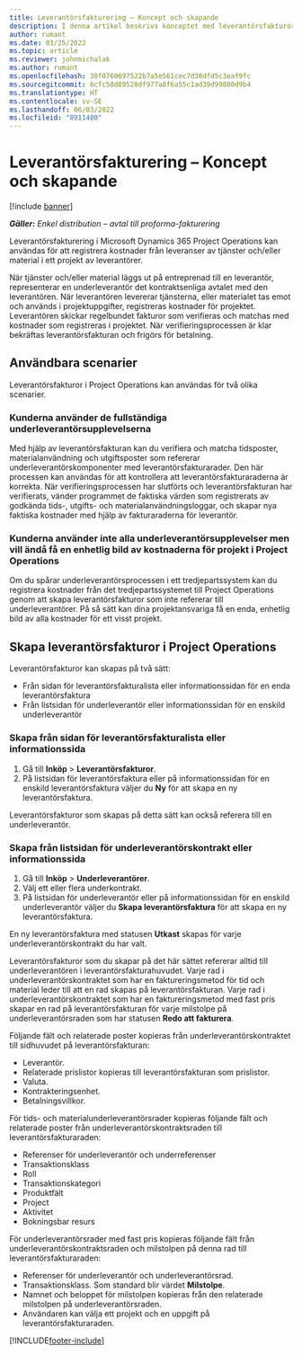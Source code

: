```yaml
---
title: Leverantörsfakturering – Koncept och skapande
description: I denna artikel beskrivs konceptet med leverantörsfakturor, scenarier för användning samt hur du skapar leverantörsfakturor i Microsoft Dynamics 365 Project Operations.
author: rumant
ms.date: 03/25/2022
ms.topic: article
ms.reviewer: johnmichalak
ms.author: rumant
ms.openlocfilehash: 38f0760697522b7a5e561cec7d38dfd5c3eaf9fc
ms.sourcegitcommit: 6cfc50d89528df977a8f6a55c1ad39d99800d9b4
ms.translationtype: HT
ms.contentlocale: sv-SE
ms.lasthandoff: 06/03/2022
ms.locfileid: "8911480"
---
```

# <a name="vendor-invoicing---concept-and-creation"></a>Leverantörsfakturering – Koncept och skapande

[!include [banner](../../includes/dataverse-preview.md)]

_**Gäller:** Enkel distribution – avtal till proforma-fakturering_

Leverantörsfakturering i Microsoft Dynamics 365 Project Operations kan användas för att registrera kostnader från leveranser av tjänster och/eller material i ett projekt av leverantörer.

När tjänster och/eller material läggs ut på entreprenad till en leverantör, representerar en underleverantör det kontraktsenliga avtalet med den leverantören. När leverantören levererar tjänsterna, eller materialet tas emot och används i projektuppgifter, registreras kostnader för projektet. Leverantören skickar regelbundet fakturor som verifieras och matchas med kostnader som registreras i projektet. När verifieringsprocessen är klar bekräftas leverantörsfakturan och frigörs för betalning.

## <a name="scenarios-for-use"></a>Användbara scenarier

Leverantörsfakturor i Project Operations kan användas för två olika scenarier.

### <a name="customers-use-the-full-subcontracting-experiences"></a>Kunderna använder de fullständiga underleverantörsupplevelserna

Med hjälp av leverantörsfakturan kan du verifiera och matcha tidsposter, materialanvändning och utgiftsposter som refererar underleverantörskomponenter med leverantörsfakturarader. Den här processen kan användas för att kontrollera att leverantörsfakturaraderna är korrekta. När verifieringsprocessen har slutförts och leverantörsfakturan har verifierats, vänder programmet de faktiska värden som registrerats av godkända tids-, utgifts- och materialanvändningsloggar, och skapar nya faktiska kostnader med hjälp av fakturaraderna för leverantör.

### <a name="customers-dont-use-the-full-subcontracting-experiences-but-want-to-have-a-unified-view-of-costs-on-projects-in-project-operations"></a>Kunderna använder inte alla underleverantörsupplevelser men vill ändå få en enhetlig bild av kostnaderna för projekt i Project Operations

Om du spårar underleverantörsprocessen i ett tredjepartssystem kan du registrera kostnader från det tredjepartssystemet till Project Operations genom att skapa leverantörsfakturor som inte refererar till underleverantörer. På så sätt kan dina projektansvariga få en enda, enhetlig bild av alla kostnader för ett visst projekt.

## <a name="creation-of-vendor-invoices-in-project-operations"></a>Skapa leverantörsfakturor i Project Operations

Leverantörsfakturor kan skapas på två sätt:

- Från sidan för leverantörsfakturalista eller informationssidan för en enda leverantörsfaktura
- Från listsidan för underleverantör eller informationssidan för en enskild underleverantör

### <a name="creation-from-the-vendor-invoice-list-page-or-details-page"></a>Skapa från sidan för leverantörsfakturalista eller informationssida

1. Gå till **Inköp** \> **Leverantörsfakturor**.
2. På listsidan för leverantörsfaktura eller på informationssidan för en enskild leverantörsfaktura väljer du **Ny** för att skapa en ny leverantörsfaktura.

Leverantörsfakturor som skapas på detta sätt kan också referera till en underleverantör.

### <a name="creation-from-the-subcontract-list-page-or-details-page"></a>Skapa från listsidan för underleverantörskontrakt eller informationssida

1. Gå till **Inköp** \> **Underleverantörer**.
2. Välj ett eller flera underkontrakt.
3. På listsidan för underleverantör eller på informationssidan för en enskild underleverantör väljer du **Skapa leverantörsfaktura** för att skapa en ny leverantörsfaktura.

En ny leverantörsfaktura med statusen **Utkast** skapas för varje underleverantörskontrakt du har valt.

Leverantörsfakturor som du skapar på det här sättet refererar alltid till underleverantören i leverantörsfakturahuvudet. Varje rad i underleverantörskontraktet som har en faktureringsmetod för tid och material leder till att en rad skapas på leverantörsfakturan. Varje rad i underleverantörskontraktet som har en faktureringsmetod med fast pris skapar en rad på leverantörsfakturan för varje milstolpe på underleverantörsraden som har statusen **Redo att fakturera**.

Följande fält och relaterade poster kopieras från underleverantörskontraktet till sidhuvudet på leverantörsfakturan:

- Leverantör.
- Relaterade prislistor kopieras till leverantörsfakturan som prislistor.
- Valuta.
- Kontrakteringsenhet.
- Betalningsvillkor.

För tids- och materialunderleverantörsrader kopieras följande fält och relaterade poster från underleverantörskontraktsraden till leverantörsfakturaraden:

- Referenser för underleverantör och underreferenser
- Transaktionsklass
- Roll
- Transaktionskategori
- Produktfält
- Project
- Aktivitet
- Bokningsbar resurs

För underleverantörsrader med fast pris kopieras följande fält från underleverantörskontraktsraden och milstolpen på denna rad till leverantörsfakturaraden:

- Referenser för underleverantör och underleverantörsrad.
- Transaktionsklass. Som standard blir värdet **Milstolpe**.
- Namnet och beloppet för milstolpen kopieras från den relaterade milstolpen på underleverantörsraden.
- Användaren kan välja ett projekt och en uppgift på leverantörsfakturaraden.

[!INCLUDE[footer-include](../../includes/footer-banner.md)]
